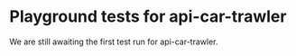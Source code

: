 # Playground tests for api-car-trawler
We are still awaiting the first test run for api-car-trawler.
